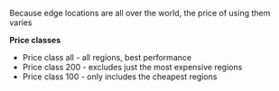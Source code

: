Because edge locations are all over the world, the price of using them varies

**Price classes**
- Price class all - all regions, best performance
- Price class 200 - excludes just the most expensive regions
- Price class 100 - only includes the cheapest regions
